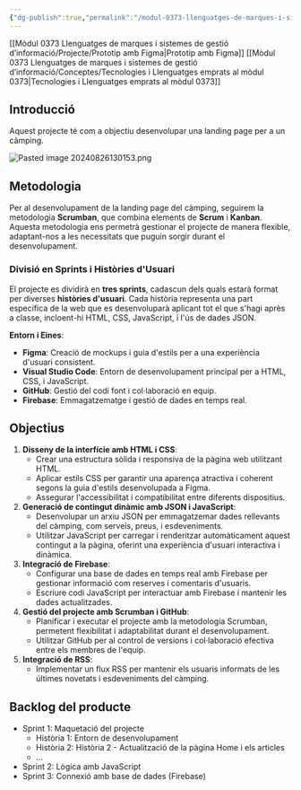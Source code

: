 ```yaml
---
{"dg-publish":true,"permalink":"/modul-0373-llenguatges-de-marques-i-sistemes-de-gestio-d-informacio/projecte/m0373-projecte-1-glamour-camping/"}
---
```


[[Mòdul 0373 Llenguatges de marques i sistemes de gestió d’informació/Projecte/Prototip amb Figma\|Prototip amb Figma]] [[Mòdul 0373 Llenguatges de marques i sistemes de gestió d’informació/Conceptes/Tecnologies i Llenguatges emprats al mòdul 0373\|Tecnologies i Llenguatges emprats al mòdul 0373]]

## Introducció

Aquest projecte té com a objectiu desenvolupar una landing page per a un càmping.

![Pasted image 20240826130153.png](/img/user/M%C3%B2dul%200373%20Llenguatges%20de%20marques%20i%20sistemes%20de%20gesti%C3%B3%20d%E2%80%99informaci%C3%B3/Projecte/adjuntos/Pasted%20image%2020240826130153.png)

## Metodologia

Per al desenvolupament de la landing page del càmping, seguirem la metodologia **Scrumban**, que combina elements de **Scrum** i **Kanban**. Aquesta metodologia ens permetrà gestionar el projecte de manera flexible, adaptant-nos a les necessitats que puguin sorgir durant el desenvolupament.

### Divisió en Sprints i Històries d'Usuari

El projecte es dividirà en **tres sprints**, cadascun dels quals estarà format per diverses **històries d'usuari**. Cada història representa una part específica de la web que es desenvoluparà aplicant tot el que s'hagi après a classe, incloent-hi HTML, CSS, JavaScript, i l'ús de dades JSON.

**Entorn i Eines**:

- **Figma**: Creació de mockups i guia d'estils per a una experiència d'usuari consistent.
- **Visual Studio Code**: Entorn de desenvolupament principal per a HTML, CSS, i JavaScript.
- **GitHub**: Gestió del codi font i col·laboració en equip.
- **Firebase**: Emmagatzematge i gestió de dades en temps real.

## Objectius

1. **Disseny de la interfície amb HTML i CSS**:
    - Crear una estructura sòlida i responsiva de la pàgina web utilitzant HTML.
    - Aplicar estils CSS per garantir una aparença atractiva i coherent segons la guia d'estils desenvolupada a Figma.
    - Assegurar l'accessibilitat i compatibilitat entre diferents dispositius.
2. **Generació de contingut dinàmic amb JSON i JavaScript**:
    - Desenvolupar un arxiu JSON per emmagatzemar dades rellevants del càmping, com serveis, preus, i esdeveniments.
    - Utilitzar JavaScript per carregar i renderitzar automàticament aquest contingut a la pàgina, oferint una experiència d'usuari interactiva i dinàmica.
3. **Integració de Firebase**:
    - Configurar una base de dades en temps real amb Firebase per gestionar informació com reserves i comentaris d'usuaris.
    - Escriure codi JavaScript per interactuar amb Firebase i mantenir les dades actualitzades.
4. **Gestió del projecte amb Scrumban i GitHub**:
    - Planificar i executar el projecte amb la metodologia Scrumban, permetent flexibilitat i adaptabilitat durant el desenvolupament.
    - Utilitzar GitHub per al control de versions i col·laboració efectiva entre els membres de l'equip.
5. **Integració de RSS**:
    - Implementar un flux RSS per mantenir els usuaris informats de les últimes novetats i esdeveniments del càmping.


## Backlog del producte
 - Sprint 1: Maquetació del projecte
	 - Història 1: Entorn de desenvolupament
	 - Història 2: Història 2 - Actualització de la pàgina Home i els articles
	 - ...
- Sprint 2: Lògica amb JavaScript
- Sprint 3: Connexió amb base de dades (Firebase)
 